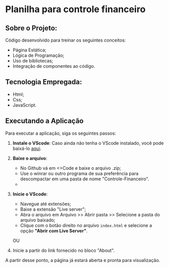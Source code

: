 # Planilha para controle financeiro

## Sobre o Projeto:
Código desenvolvido para treinar os seguintes conceitos:
- Página Estática;
- Lógica de Programação;
- Uso de bibliotecas;
- Integração de componentes ao código.
  
## Tecnologia Empregada:
- Html;
- Css;
- JavaScript.
  
## Executando a Aplicação

Para executar a aplicação, siga os seguintes passos:

1. **Instale o VScode**: Caso ainda não tenha o VScode instalado, você pode baixá-lo [aqui](https://code.visualstudio.com/download).
   
2. **Baixe o arquivo**:
   - No Github vá em <>Code e baixe o arquivo .zip;
   - Use o winrar ou outro programa de sua preferência para descompactar em uma pasta de nome "Controle-Financeiro".
   - 
3. **Inicie o VScode**:
   - Navegue até extensões;
   - Baixe a extensão "Live server";
   - Abra o arquivo em Arquivo >> Abrir pasta >> Selecione a pasta do arquivo baixado;
   - Clique com o botão direito no arquivo `index.html` e selecione a opção **"Abrir com Live Server"**.
  
   OU

1. Inicie a partir do link fornecido no bloco "About".
     
A partir desse ponto, a página já estará aberta e pronta para visualização.
